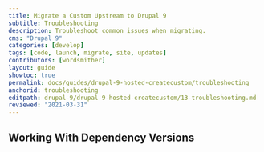 ```yaml
---
title: Migrate a Custom Upstream to Drupal 9
subtitle: Troubleshooting
description: Troubleshoot common issues when migrating.
cms: "Drupal 9"
categories: [develop]
tags: [code, launch, migrate, site, updates]
contributors: [wordsmither]
layout: guide
showtoc: true
permalink: docs/guides/drupal-9-hosted-createcustom/troubleshooting
anchorid: troubleshooting
editpath: drupal-9/drupal-9-hosted-createcustom/13-troubleshooting.md
reviewed: "2021-03-31"
---
```


## Working With Dependency Versions

<Partial file="composer-updating.md" />

<Partial file="drupal-9/troubleshooting.md" />
